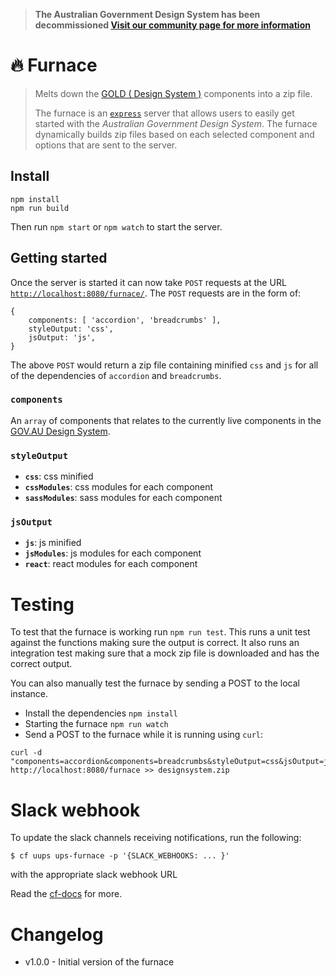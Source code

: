 > **The Australian Government Design System has been decommissioned [Visit our community page for more information](https://community.digital.gov.au/t/dta-design-system-has-been-decommissioned/4649)**

# :fire: Furnace

> Melts down the [GOLD ( Design System )](https://github.com/govau/designsystem) components into a zip file.
>
> The furnace is an [`express`](https://expressjs.com/) server that allows users to easily get started with the _Australian Government Design System_. The furnace dynamically builds zip files based on each selected component and options that are sent to the server.


## Install

```shell
npm install
npm run build
```
Then run `npm start` or `npm watch` to start the server.


## Getting started
Once the server is started it can now take `POST` requests at the URL [`http://localhost:8080/furnace/`](http://localhost:8080/furnace/). The `POST` requests are in the form of:

```
{
	components: [ 'accordion', 'breadcrumbs' ],
	styleOutput: 'css',
	jsOutput: 'js',
}
```

The above `POST` would return a zip file containing minified `css` and `js` for all of the dependencies of `accordion` and `breadcrumbs`.

### `components` 
An `array` of components that relates to the currently live components in the [GOV.AU Design System](https://github.com/govau/design-system-components/tree/master/packages).

### `styleOutput`
- __`css`__: css minified
- __`cssModules`__: css modules for each component
- __`sassModules`__: sass modules for each component

### `jsOutput`
- __`js`__: js minified
- __`jsModules`__: js modules for each component
- __`react`__: react modules for each component


# Testing

To test that the furnace is working run `npm run test`. This runs a unit test against the functions making sure the output is correct. It also runs an integration test making sure that a mock zip file is downloaded and has the correct output.

You can also manually test the furnace by sending a POST to the local instance.

- Install the dependencies `npm install`
- Starting the furnace `npm run watch`
- Send a POST to the furnace while it is running using `curl`:

```shell
curl -d "components=accordion&components=breadcrumbs&styleOutput=css&jsOutput=js" http://localhost:8080/furnace >> designsystem.zip
```

# Slack webhook

To update the slack channels receiving notifications, run the following:


```
$ cf uups ups-furnace -p '{SLACK_WEBHOOKS: ... }'

```

with the appropriate slack webhook URL

Read the [cf-docs](http://cli.cloudfoundry.org/en-US/cf/update-user-provided-service.html) for more.



# Changelog

- v1.0.0 - Initial version of the furnace
